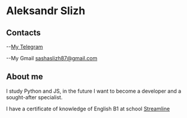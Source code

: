   # Aleksandr Slizh

 ## Contacts

--[My Telegram](https://t.me/AlexandrSlizh)

--My Gmail [sashaslizh87@gmail.com](sashaslizh87@gmail.com)

  ## About me

I study Python and JS, in the future I want to become a developer and a sought-after specialist.

I have a certificate of knowledge of English B1 at school [Streamline](https://str.by/)

